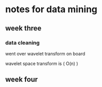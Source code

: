 # notes for data mining



## week three

### data cleaning

went over wavelet transform on board

wavelet space transform is \( O(n) \)


## week four


